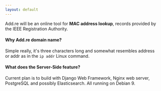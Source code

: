 ```yaml
---
layout: default
---
```


Add.re will be an online tool for **MAC address lookup**, records provided by the IEEE Registration Authority. 

#### Why Add.re domain name?
Simple really, it's three characters long and somewhat resembles address or addr as in the `ip addr` Linux command.


#### What does the Server-Side feature?
Current plan is to build with Django Web Framework, Nginx web server, PostgreSQL and possibly Elasticsearch. All running on Debian 9.
